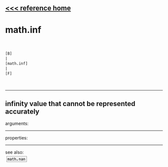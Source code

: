 [<<< reference home](ceammc_lib.md)
---

# math.inf

```


[B]
|
[math.inf]
|
[F]

            
```
---
infinity value that cannot be represented accurately
---
arguments:


---
properties:


---
see also:<br>
[![math.nan](img/object_math.nan.png)](math.nan.md)
